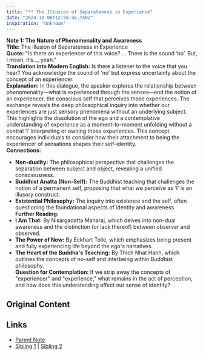 ```yaml
---
title: "** The Illusion of Separateness in Experience"
date: "2024-10-06T12:56:46.740Z"
inspiration: "Unknown"
---
```



**Note 1: The Nature of Phenomenality and Awareness**  
**Title:** The Illusion of Separateness in Experience  
**Quote:** "Is there an experiencer of this voice? ... There is the sound ‘no’. But, I mean, it’s..., yeah."  
**Translation into Modern English:** Is there a listener to the voice that you hear? You acknowledge the sound of ‘no’ but express uncertainty about the concept of an experiencer.  
**Explanation:** In this dialogue, the speaker explores the relationship between phenomenality—what is experienced through the senses—and the notion of an experiencer, the conscious self that perceives those experiences. The exchange reveals the deep philosophical inquiry into whether our experiences are just sensory phenomena without an underlying subject. This highlights the dissolution of the ego and a contemplative understanding of experience as a moment-to-moment unfolding without a central ‘I’ interpreting or owning those experiences. This concept encourages individuals to consider how their attachment to being the experiencer of sensations shapes their self-identity.  
**Connections:**  
- **Non-duality:** The philosophical perspective that challenges the separation between subject and object, revealing a unified consciousness.  
- **Buddhist Anatta (Non-Self):** The Buddhist teaching that challenges the notion of a permanent self, proposing that what we perceive as ‘I’ is an illusory construct.  
- **Existential Philosophy:** The inquiry into existence and the self, often questioning the foundational aspects of identity and awareness.  
**Further Reading:**  
- **I Am That:** By Nisargadatta Maharaj, which delves into non-dual awareness and the distinction (or lack thereof) between observer and observed.  
- **The Power of Now:** By Eckhart Tolle, which emphasizes being present and fully experiencing life beyond the ego's narratives.  
- **The Heart of the Buddha's Teaching:** By Thich Nhat Hanh, which outlines the concepts of no-self and interbeing within Buddhist philosophy.  
**Question for Contemplation:** If we strip away the concepts of "experiencer" and "experience," what remains in the act of perception, and how does this understanding affect our sense of identity?



## Original Content



## Links

- [Parent Note](/parent-note.md)
- [Sibling 1](/zettel1.md) | [Sibling 2](/zettel2.md)
